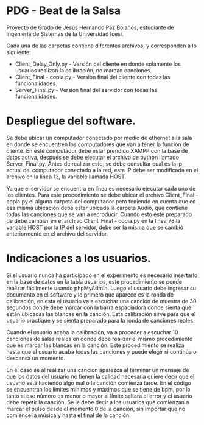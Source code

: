 # PDG - Beat de la Salsa
Proyecto de Grado de Jesús Hernando Paz Bolaños, estudiante de Ingeniería de Sistemas de la Universidad Icesi.

Cada una de las carpetas contiene diferentes archivos, y corresponden a lo siguiente:

* Client_Delay_Only.py - Versión del cliente en donde solamente los usuarios realizan la calibración, no marcan canciones.
* Client_Final - copia.py - Version final del cliente con todas las funcionalidades.
* Server_Final.py - Version final del servidor con todas las funcionalidades.

# Despliegue del software. 

Se debe ubicar un computador conectado por medio de ethernet a la sala en donde se encuentren los computadores que van a tener la función de cliente. En este computador debe estar prendido XAMPP con la base de datos activa, después se debe ejecutar el archivo de python llamado Server_Final.py. Antes de realizar esto, se debe consultar cual es la ip actual del computador conectado a la red, esta IP debe ser modificada en el archivo en la línea 13, la variable llamada HOST.

Ya que el servidor se encuentra en línea es necesario ejecutar cada uno de los clientes. Para este procedimiento se debe ubicar el archivo Client_Final - copia.py el alguna carpeta del computador pero teniendo en cuenta que en esa misma ubicación debe estar ubicada la carpeta Audio, que contiene todas las canciones que se van a reproducir. Cuando esto esté preparado de debe cambiar en el archivo Client_Final - copia.py en la línea 78 la variable HOST por la IP del servidor, debe ser la misma que se cambió anteriormente en el archivo del servidor.

# Indicaciones a los usuarios.

Si el usuario nunca ha participado en el experimento es necesario insertarlo en la base de datos en la tabla usuarios, este procedimiento se puede realizar fácilmente usando phpMyAdmin. Luego el usuario debe ingresar su documento en el software y lo primero que aparece es la ronda de calibración, en esta el usuario va a escuchar una canción de muestra de 30 segundos donde debe marcar con la barra espaciadora donde sienta que están ubicadas las blancas en la canción. Esta calibración sirve para que el usuario practique y se sienta preparado para la ronda de canciones reales. 

Cuando el usuario acaba la calibración, va a proceder a escuchar 10 canciones de salsa reales en donde debe realizar el mismo procedimiento que es marcar las blancas en la canción. Este procedimiento se realiza hasta que el usuario acaba todas las canciones y puede elegir si continúa o descansa un momento. 

En el caso se al realizar una cancion aparezca al terminar un mensaje de que los datos del usuario no tienen la calidad necesaria quiere decir que el usuario está haciendo algo mal o la canción comienza tarde. En el código se encuentran los límites mínimos y máximos que se tiene de bpm, por lo tanto si ese número es menor o mayor al límite saltara el error y el usuario debe repetir la canción. Se le debe decir a los usuarios que comienzan a marcar el pulso desde el momento 0 de la canción, sin importar que no comience la música y hasta el final de la canción. 





